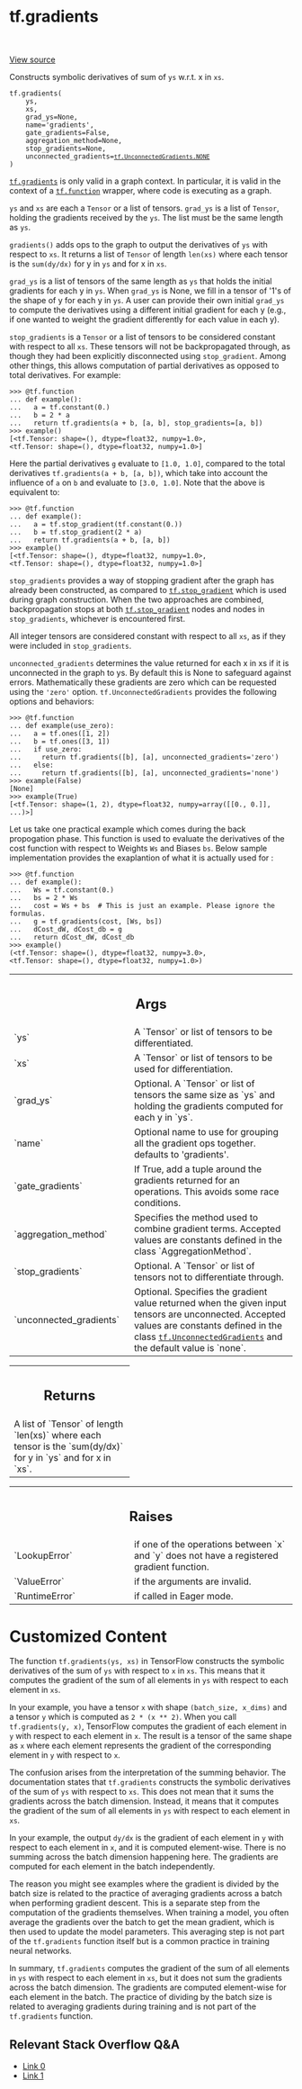 <div itemscope itemtype="http://developers.google.com/ReferenceObject">
<meta itemprop="name" content="tf.gradients" />
<meta itemprop="path" content="Stable" />
</div>

# tf.gradients

<!-- Insert buttons and diff -->

<table class="tfo-notebook-buttons tfo-api nocontent" align="left">

</table>

<a target="_blank" class="external" href="/code/stable/tensorflow/python/ops/gradients_impl.py">View source</a>



Constructs symbolic derivatives of sum of `ys` w.r.t. x in `xs`.


<pre class="devsite-click-to-copy prettyprint lang-py tfo-signature-link">
<code>tf.gradients(
    ys,
    xs,
    grad_ys=None,
    name=&#x27;gradients&#x27;,
    gate_gradients=False,
    aggregation_method=None,
    stop_gradients=None,
    unconnected_gradients=<a href="../tf/UnconnectedGradients.md#NONE"><code>tf.UnconnectedGradients.NONE</code></a>
)
</code></pre>



<!-- Placeholder for "Used in" -->

<a href="../tf/gradients.md"><code>tf.gradients</code></a> is only valid in a graph context. In particular,
it is valid in the context of a <a href="../tf/function.md"><code>tf.function</code></a> wrapper, where code
is executing as a graph.

`ys` and `xs` are each a `Tensor` or a list of tensors.  `grad_ys`
is a list of `Tensor`, holding the gradients received by the
`ys`. The list must be the same length as `ys`.

`gradients()` adds ops to the graph to output the derivatives of `ys` with
respect to `xs`.  It returns a list of `Tensor` of length `len(xs)` where
each tensor is the `sum(dy/dx)` for y in `ys` and for x in `xs`.

`grad_ys` is a list of tensors of the same length as `ys` that holds
the initial gradients for each y in `ys`.  When `grad_ys` is None,
we fill in a tensor of '1's of the shape of y for each y in `ys`.  A
user can provide their own initial `grad_ys` to compute the
derivatives using a different initial gradient for each y (e.g., if
one wanted to weight the gradient differently for each value in
each y).

`stop_gradients` is a `Tensor` or a list of tensors to be considered constant
with respect to all `xs`. These tensors will not be backpropagated through,
as though they had been explicitly disconnected using `stop_gradient`.  Among
other things, this allows computation of partial derivatives as opposed to
total derivatives. For example:

```
>>> @tf.function
... def example():
...   a = tf.constant(0.)
...   b = 2 * a
...   return tf.gradients(a + b, [a, b], stop_gradients=[a, b])
>>> example()
[<tf.Tensor: shape=(), dtype=float32, numpy=1.0>,
<tf.Tensor: shape=(), dtype=float32, numpy=1.0>]
```

Here the partial derivatives `g` evaluate to `[1.0, 1.0]`, compared to the
total derivatives `tf.gradients(a + b, [a, b])`, which take into account the
influence of `a` on `b` and evaluate to `[3.0, 1.0]`.  Note that the above is
equivalent to:

```
>>> @tf.function
... def example():
...   a = tf.stop_gradient(tf.constant(0.))
...   b = tf.stop_gradient(2 * a)
...   return tf.gradients(a + b, [a, b])
>>> example()
[<tf.Tensor: shape=(), dtype=float32, numpy=1.0>,
<tf.Tensor: shape=(), dtype=float32, numpy=1.0>]
```

`stop_gradients` provides a way of stopping gradient after the graph has
already been constructed, as compared to <a href="../tf/stop_gradient.md"><code>tf.stop_gradient</code></a> which is used
during graph construction.  When the two approaches are combined,
backpropagation stops at both <a href="../tf/stop_gradient.md"><code>tf.stop_gradient</code></a> nodes and nodes in
`stop_gradients`, whichever is encountered first.

All integer tensors are considered constant with respect to all `xs`, as if
they were included in `stop_gradients`.

`unconnected_gradients` determines the value returned for each x in xs if it
is unconnected in the graph to ys. By default this is None to safeguard
against errors. Mathematically these gradients are zero which can be requested
using the `'zero'` option. `tf.UnconnectedGradients` provides the
following options and behaviors:

```
>>> @tf.function
... def example(use_zero):
...   a = tf.ones([1, 2])
...   b = tf.ones([3, 1])
...   if use_zero:
...     return tf.gradients([b], [a], unconnected_gradients='zero')
...   else:
...     return tf.gradients([b], [a], unconnected_gradients='none')
>>> example(False)
[None]
>>> example(True)
[<tf.Tensor: shape=(1, 2), dtype=float32, numpy=array([[0., 0.]], ...)>]
```

Let us take one practical example which comes during the back propogation
phase. This function is used to evaluate the derivatives of the cost function
with respect to Weights `Ws` and Biases `bs`. Below sample implementation
provides the exaplantion of what it is actually used for :

```
>>> @tf.function
... def example():
...   Ws = tf.constant(0.)
...   bs = 2 * Ws
...   cost = Ws + bs  # This is just an example. Please ignore the formulas.
...   g = tf.gradients(cost, [Ws, bs])
...   dCost_dW, dCost_db = g
...   return dCost_dW, dCost_db
>>> example()
(<tf.Tensor: shape=(), dtype=float32, numpy=3.0>,
<tf.Tensor: shape=(), dtype=float32, numpy=1.0>)
```

<!-- Tabular view -->
 <table class="responsive fixed orange">
<colgroup><col width="214px"><col></colgroup>
<tr><th colspan="2"><h2 class="add-link">Args</h2></th></tr>

<tr>
<td>
`ys`<a id="ys"></a>
</td>
<td>
A `Tensor` or list of tensors to be differentiated.
</td>
</tr><tr>
<td>
`xs`<a id="xs"></a>
</td>
<td>
A `Tensor` or list of tensors to be used for differentiation.
</td>
</tr><tr>
<td>
`grad_ys`<a id="grad_ys"></a>
</td>
<td>
Optional. A `Tensor` or list of tensors the same size as
`ys` and holding the gradients computed for each y in `ys`.
</td>
</tr><tr>
<td>
`name`<a id="name"></a>
</td>
<td>
Optional name to use for grouping all the gradient ops together.
defaults to 'gradients'.
</td>
</tr><tr>
<td>
`gate_gradients`<a id="gate_gradients"></a>
</td>
<td>
If True, add a tuple around the gradients returned
for an operations.  This avoids some race conditions.
</td>
</tr><tr>
<td>
`aggregation_method`<a id="aggregation_method"></a>
</td>
<td>
Specifies the method used to combine gradient terms.
Accepted values are constants defined in the class `AggregationMethod`.
</td>
</tr><tr>
<td>
`stop_gradients`<a id="stop_gradients"></a>
</td>
<td>
Optional. A `Tensor` or list of tensors not to differentiate
through.
</td>
</tr><tr>
<td>
`unconnected_gradients`<a id="unconnected_gradients"></a>
</td>
<td>
Optional. Specifies the gradient value returned when
the given input tensors are unconnected. Accepted values are constants
defined in the class <a href="../tf/UnconnectedGradients.md"><code>tf.UnconnectedGradients</code></a> and the default value is
`none`.
</td>
</tr>
</table>



<!-- Tabular view -->
 <table class="responsive fixed orange">
<colgroup><col width="214px"><col></colgroup>
<tr><th colspan="2"><h2 class="add-link">Returns</h2></th></tr>
<tr class="alt">
<td colspan="2">
A list of `Tensor` of length `len(xs)` where each tensor is the `sum(dy/dx)`
for y in `ys` and for x in `xs`.
</td>
</tr>

</table>



<!-- Tabular view -->
 <table class="responsive fixed orange">
<colgroup><col width="214px"><col></colgroup>
<tr><th colspan="2"><h2 class="add-link">Raises</h2></th></tr>

<tr>
<td>
`LookupError`<a id="LookupError"></a>
</td>
<td>
if one of the operations between `x` and `y` does not
have a registered gradient function.
</td>
</tr><tr>
<td>
`ValueError`<a id="ValueError"></a>
</td>
<td>
if the arguments are invalid.
</td>
</tr><tr>
<td>
`RuntimeError`<a id="RuntimeError"></a>
</td>
<td>
if called in Eager mode.
</td>
</tr>
</table>





# Customized Content


The function `tf.gradients(ys, xs)` in TensorFlow constructs the symbolic derivatives of the sum of `ys` with respect to `x` in `xs`. This means that it computes the gradient of the sum of all elements in `ys` with respect to each element in `xs`.

In your example, you have a tensor `x` with shape `(batch_size, x_dims)` and a tensor `y` which is computed as `2 * (x ** 2)`. When you call `tf.gradients(y, x)`, TensorFlow computes the gradient of each element in `y` with respect to each element in `x`. The result is a tensor of the same shape as `x` where each element represents the gradient of the corresponding element in `y` with respect to `x`.

The confusion arises from the interpretation of the summing behavior. The documentation states that `tf.gradients` constructs the symbolic derivatives of the sum of `ys` with respect to `xs`. This does not mean that it sums the gradients across the batch dimension. Instead, it means that it computes the gradient of the sum of all elements in `ys` with respect to each element in `xs`.

In your example, the output `dy/dx` is the gradient of each element in `y` with respect to each element in `x`, and it is computed element-wise. There is no summing across the batch dimension happening here. The gradients are computed for each element in the batch independently.

The reason you might see examples where the gradient is divided by the batch size is related to the practice of averaging gradients across a batch when performing gradient descent. This is a separate step from the computation of the gradients themselves. When training a model, you often average the gradients over the batch to get the mean gradient, which is then used to update the model parameters. This averaging step is not part of the `tf.gradients` function itself but is a common practice in training neural networks.

In summary, `tf.gradients` computes the gradient of the sum of all elements in `ys` with respect to each element in `xs`, but it does not sum the gradients across the batch dimension. The gradients are computed element-wise for each element in the batch. The practice of dividing by the batch size is related to averaging gradients during training and is not part of the `tf.gradients` function.
## Relevant Stack Overflow Q&A
  
  - [Link 0](https://stackoverflow.com/questions/43934225/how-do-tf-gradients-work/43934761#43934761)  
  - [Link 1](https://stackoverflow.com/questions/46517320/tensorflow-what-exactly-does-tf-gradients-return/46532900#46532900)